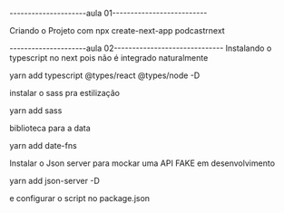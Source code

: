 ---------------------aula 01--------------------------

Criando o Projeto com npx create-next-app podcastrnext

---------------------aula 02------------------------------
Instalando o typescript no next pois não é integrado naturalmente

yarn add typescript @types/react @types/node -D

instalar o sass pra estilização

yarn add sass

biblioteca para a data

yarn add date-fns

Instalar o Json server para mockar uma API FAKE em desenvolvimento

yarn add json-server -D

e configurar o script no package.json

